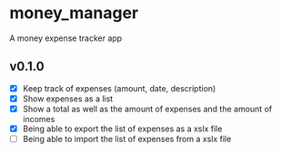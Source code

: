 # money_manager

A money expense tracker app

## v0.1.0

- [x] Keep track of expenses (amount, date, description)
- [x] Show expenses as a list
- [x] Show a total as well as the amount of expenses and the amount of incomes
- [x] Being able to export the list of expenses as a xslx file
- [ ] Being able to import the list of expenses from a xslx file
